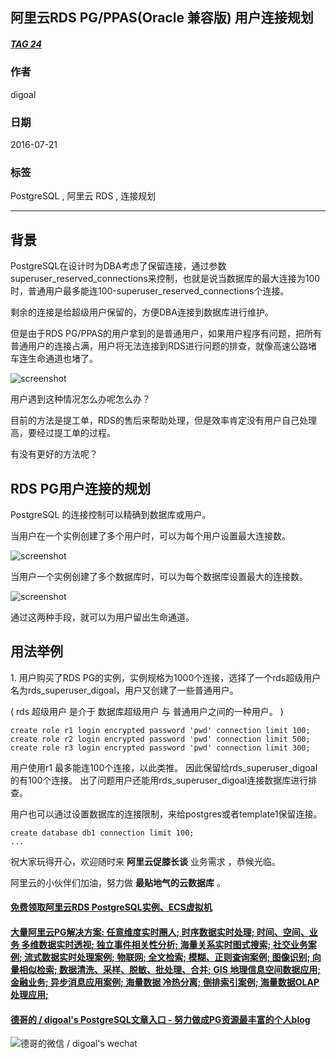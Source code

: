 ## 阿里云RDS PG/PPAS(Oracle 兼容版) 用户连接规划   
##### [TAG 24](../class/24.md)
                                
### 作者                                    
digoal                                    
                                
### 日期                                    
2016-07-21                                  
                                
### 标签                                    
PostgreSQL , 阿里云 RDS , 连接规划                      
                                
----                                    
                                
## 背景  
PostgreSQL在设计时为DBA考虑了保留连接，通过参数superuser_reserved_connections来控制，也就是说当数据库的最大连接为100时，普通用户最多能连100-superuser_reserved_connections个连接。    
    
剩余的连接是给超级用户保留的，方便DBA连接到数据库进行维护。      
    
但是由于RDS PG/PPAS的用户拿到的是普通用户，如果用户程序有问题，把所有普通用户的连接占满，用户将无法连接到RDS进行问题的排查，就像高速公路堵车连生命通道也堵了。    
  
![screenshot](20160721_02_pic_001.png)  
    
用户遇到这种情况怎么办呢怎么办？      
    
目前的方法是提工单，RDS的售后来帮助处理，但是效率肯定没有用户自己处理高，要经过提工单的过程。      
    
有没有更好的方法呢？     
  
## RDS PG用户连接的规划  
PostgreSQL 的连接控制可以精确到数据库或用户。    
    
当用户在一个实例创建了多个用户时，可以为每个用户设置最大连接数。    
  
![screenshot](20160721_02_pic_002.png)  
    
当用户一个实例创建了多个数据库时，可以为每个数据库设置最大的连接数。    
  
![screenshot](20160721_02_pic_003.png)  
      
通过这两种手段，就可以为用户留出生命通道。    
    
## 用法举例  
1\. 用户购买了RDS PG的实例，实例规格为1000个连接，选择了一个rds超级用户名为rds_superuser_digoal，用户又创建了一些普通用户。    
  
( rds 超级用户 是介于 数据库超级用户 与 普通用户之间的一种用户。 )    
    
```  
create role r1 login encrypted password 'pwd' connection limit 100;  
create role r2 login encrypted password 'pwd' connection limit 500;  
create role r3 login encrypted password 'pwd' connection limit 300;  
```  
    
用户使用r1 最多能连100个连接，以此类推。  因此保留给rds_superuser_digoal的有100个连接。  出了问题用户还能用rds_superuser_digoal连接数据库进行排查。    
    
用户也可以通过设置数据库的连接限制，来给postgres或者template1保留连接。    
  
```  
create database db1 connection limit 100;  
...  
```  
    
祝大家玩得开心，欢迎随时来 **阿里云促膝长谈** 业务需求 ，恭候光临。  
  
阿里云的小伙伴们加油，努力做 **最贴地气的云数据库** 。  
    
    
                                

  
  
  
  
  
  
  
  
  
  
  
  
  
  
  
  
  
  
  
  
  
  
  
  
  
  
  
  
  
  
  
  
  
  
  
  
  
#### [免费领取阿里云RDS PostgreSQL实例、ECS虚拟机](https://www.aliyun.com/database/postgresqlactivity "57258f76c37864c6e6d23383d05714ea")
  
  
#### [大量阿里云PG解决方案: 任意维度实时圈人; 时序数据实时处理; 时间、空间、业务 多维数据实时透视; 独立事件相关性分析; 海量关系实时图式搜索; 社交业务案例; 流式数据实时处理案例; 物联网; 全文检索; 模糊、正则查询案例; 图像识别; 向量相似检索; 数据清洗、采样、脱敏、批处理、合并; GIS 地理信息空间数据应用; 金融业务; 异步消息应用案例; 海量数据 冷热分离; 倒排索引案例; 海量数据OLAP处理应用;](https://yq.aliyun.com/topic/118 "40cff096e9ed7122c512b35d8561d9c8")
  
  
#### [德哥的 / digoal's PostgreSQL文章入口 - 努力做成PG资源最丰富的个人blog](https://github.com/digoal/blog/blob/master/README.md "22709685feb7cab07d30f30387f0a9ae")
  
  
![德哥的微信 / digoal's wechat](../pic/digoal_weixin.jpg "f7ad92eeba24523fd47a6e1a0e691b59")
  
